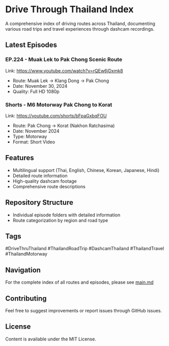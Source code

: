 # Drive Through Thailand Index

A comprehensive index of driving routes across Thailand, documenting various road trips and travel experiences through dashcam recordings.

## Latest Episodes

### EP.224 - Muak Lek to Pak Chong Scenic Route
Link: https://www.youtube.com/watch?v=rQEw6jDxmk8
- Route: Muak Lek → Klang Dong → Pak Chong
- Date: November 30, 2024
- Quality: Full HD 1080p

### Shorts - M6 Motorway Pak Chong to Korat
Link: https://youtube.com/shorts/bFpaGxbqFOU
- Route: Pak Chong → Korat (Nakhon Ratchasima)
- Date: November 2024
- Type: Motorway
- Format: Short Video

## Features
- Multilingual support (Thai, English, Chinese, Korean, Japanese, Hindi)
- Detailed route information
- High-quality dashcam footage
- Comprehensive route descriptions

## Repository Structure
- Individual episode folders with detailed information
- Route categorization by region and road type

## Tags
#DriveThruThailand #ThailandRoadTrip #DashcamThailand #ThailandTravel #ThailandMotorway

## Navigation
For the complete index of all routes and episodes, please see [main.md](main.md)

## Contributing
Feel free to suggest improvements or report issues through GitHub issues.

## License
Content is available under the MIT License.